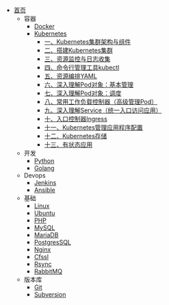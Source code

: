 - [首页](/)
  - 容器
    - [Docker](/zh-cn/docker/)
    - [Kubernetes](zh-cn/k8s/)
        - [一、Kubernetes集群架构与组件](/zh-cn/k8s/kubernetes集群架构与组件.md)
        - [二、搭建Kubernetes集群](/zh-cn/k8s/搭建K8s集群.md)
        - [三、资源监控与日志收集](/zh-cn/k8s/资源监控与日志收集.md)
        - [四、命令行管理工具kubectl](/zh-cn/k8s/kubectl命令行管理工具.md)
        - [五、资源编排YAML](/zh-cn/k8s/资源编排.md)
        - [六、深入理解Pod对象：基本管理](/zh-cn/k8s/深入理解Pod对象_基本管理.md)
        - [七、深入理解Pod对象：调度](/zh-cn/k8s/深入理解Pod对象_调度.md)
        - [八、常用工作负载控制器（高级管理Pod）](/zh-cn/k8s/常用工作负载控制器_高级管理Pod.md)
        - [九、深入理解Service（统一入口访问应用）](/zh-cn/k8s/深入理解service.md)
        - [十、入口控制器Ingress](/zh-cn/k8s/入口控制器ingress.md)
        - [十一、Kubernetes管理应用程序配置](/zh-cn/k8s/kubernetes管理应用程序配置.md)
        - [十二、Kubernetes存储](/zh-cn/k8s/kubernetes存储.md)
        - [十三、有状态应用](/zh-cn/k8s/有状态应用.md)
  - 开发
    - [Python](/zh-cn/python/)
    - [Golang](/zh-cn/go/)
  - Devops
    - [Jenkins](zh-cn/jenkins/)
    - [Ansible](zh-cn/ansible/)
  - 基础
    - [Linux](zh-cn/linux/)
    - [Ubuntu](zh-cn/ubuntu/)
    - [PHP](zh-cn/php/)
    - [MySQL](/zh-cn/mysql/)
    - [MariaDB](/zh-cn/mariadb/)
    - [PostgresSQL](/zh-cn/postgressql/)
    - [Nginx](/zh-cn/nginx/)
    - [Cfssl](/zh-cn/cfssl/)
    - [Rsync](zh-cn/rsync/)
    - [RabbitMQ](zh-cn/rabbitmq/)
  - 版本库
    - [Git](zh-cn/git/)
    - [Subversion](zh-cn/subversion/)